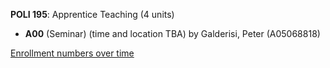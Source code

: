 **POLI 195**: Apprentice Teaching (4 units)

- **A00** (Seminar) (time and location TBA) by Galderisi, Peter (A05068818)

[Enrollment numbers over time](./POLI195.tsv)
